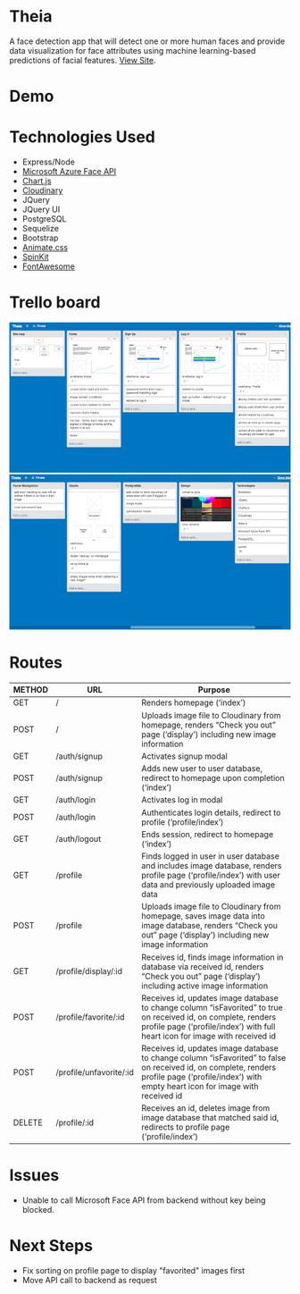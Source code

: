 # Theia
 A face detection app  that will detect one or more human faces and provide data visualization for face attributes using machine learning-based predictions of facial features. [View Site](https://theiafacialrecognition.herokuapp.com/).

# Demo

# Technologies Used
* Express/Node
* [Microsoft Azure Face API](https://azure.microsoft.com/en-us/services/cognitive-services/face/)
* [Chart.js](http://www.chartjs.org/)
* [Cloudinary](https://cloudinary.com/)
* JQuery
* JQuery UI
* PostgreSQL
* Sequelize
* Bootstrap
* [Animate.css](https://daneden.github.io/animate.css/)
* [SpinKit](http://tobiasahlin.com/spinkit/)
* [FontAwesome](http://fontawesome.io/)

# Trello board

![Page 1](/public/img/trello/trello1.png)
![Page 2](/public/img/trello/trello2.png)

# Routes
METHOD | URL | Purpose
--- | --- | ---
GET | / | Renders homepage (‘index’)
POST | / | Uploads image file to Cloudinary from homepage, renders “Check you out” page (‘display’) including new image information
GET | /auth/signup | Activates signup modal
POST | /auth/signup | Adds new user to user database, redirect to homepage upon completion (‘index’)
GET | /auth/login | Activates log in modal
POST | /auth/login | Authenticates login details, redirect to profile (‘profile/index’)
GET | /auth/logout | Ends session, redirect to homepage (‘index’)
GET | /profile | Finds logged in user in user database and includes image database, renders profile page (‘profile/index’) with user data and previously uploaded image data
POST | /profile |Uploads image file to Cloudinary from homepage, saves image data into image database, renders “Check you out” page (‘display’) including new image information
GET | /profile/display/:id | Receives id, finds image information in database via received id, renders “Check you out” page (‘display’) including active image information
POST | /profile/favorite/:id | Receives id, updates image database to change column “isFavorited” to true on received id, on complete, renders profile page (‘profile/index’) with full heart icon for image with received id
POST | /profile/unfavorite/:id | Receives id, updates image database to change column “isFavorited” to false on received id, on complete, renders profile page (‘profile/index’) with empty heart icon for image with received id
DELETE | /profile/:id | Receives an id, deletes image from image database that matched said id, redirects to profile page (‘profile/index’)

# Issues
* Unable to call Microsoft Face API from backend without key being blocked.

# Next Steps
* Fix sorting on profile page to display "favorited" images first
* Move API call to backend as request
